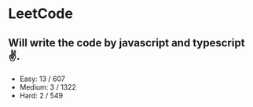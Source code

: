 # LeetCode

## Will write the code by javascript and typescript✌.

- Easy: 13 / 607
- Medium: 3 / 1322
- Hard: 2 / 549
